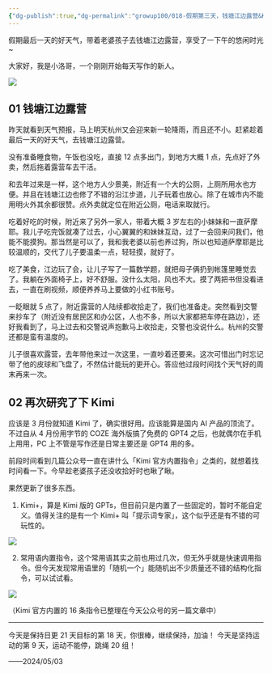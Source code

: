 ```yaml
---
{"dg-publish":true,"dg-permalink":"growup100/018-假期第三天，钱塘江边露营&Kimi官方内置指令","permalink":"/growup100/018-假期第三天，钱塘江边露营&Kimi官方内置指令/","tags":["小洛哥成长笔记"],"noteIcon":"1","created":"2024-05-03","updated":"2024-05-03"}
---
```


假期最后一天的好天气，带着老婆孩子去钱塘江边露营，享受了一下午的悠闲时光~

大家好，我是小洛哥，一个刚刚开始每天写作的新人。

![](https://images-ext-1.discordapp.net/external/RpatBNhhCG1kVMNo7N_PRAQHF7U5908kyPtcIZRreH8/%3Frk3s%3D18ea6f23%26x-expires%3D1746285086%26x-signature%3DtmxnFWgAPsAKPdx3FfSe4P0HTi8%253D/https/p16-flow-sign-va.ciciai.com/ocean-cloud-tos-us/ae51f80ff69642cf83bdf399e3d4e8bf.png~tplv-6bxrjdptv7-image.png?format=webp&quality=lossless)

## 01 钱塘江边露营
昨天就看到天气预报，马上明天杭州又会迎来新一轮降雨，而且还不小。赶紧趁着最后一天的好天气，去钱塘江边露营。

没有准备睡食物，午饭也没吃，直接 12 点多出门，到地方大概 1 点，先点好了外卖，然后拖着露营车去干活。

和去年过来是一样，这个地方人少景美，附近有一个大的公厕，上厕所用水也方便。并且在钱塘江边也修了不错的沿江步道，儿子玩着也放心。除了在城市内不能用明火外其余都很赞。点外卖就定位在附近公厕，电话来取就行。

吃着好吃的时候，附近来了另外一家人，带着大概 3 岁左右的小妹妹和一直萨摩耶。我儿子吃完饭就凑了过去，小心翼翼的和妹妹互动，过了一会回来问我们，他能不能摸狗。那当然是可以了，我和我老婆以前也养过狗，所以也知道萨摩耶是比较温顺的，交代了儿子要温柔一点，轻轻摸，就好了。

吃了美食，江边玩了会，让儿子写了一篇数学题，就把母子俩扔到帐篷里睡觉去了。我躺在外面椅子上，好不舒服。没什么太阳，风也不大。摸了两把书但没看进去，一直在刷视频，顺便养养马上要做的小红书账号。

一眨眼就 5 点了，附近露营的人陆续都收拾走了，我们也准备走。突然看到交警来抄车了（附近没有居民区和办公区，人也不多，所以大家都把车停在路边），还好我看到了，马上过去和交警说声抱歉马上收拾走，交警也没说什么。杭州的交警还都是蛮有温度的。

儿子很喜欢露营，去年带他来过一次这里，一直吵着还要来。这次可惜出门时忘记带了他的皮球和飞盘了，不然估计能玩的更开心。答应他过段时间找个天气好的周末再来一次。

## 02 再次研究了下 Kimi
应该是 3 月份就知道 Kimi 了，确实很好用。应该能算是国内 AI 产品的顶流了。不过自从 4 月份用字节的 COZE 海外版搞了免费的 GPT4 之后，也就偶尔在手机上用用，PC 上不管是写作还是日常主要还是 GPT4 用的多。

前段时间看到几篇公众号一直在讲什么「Kimi 官方内置指令」之类的，就想着找时间看一下。今早趁老婆孩子还没收拾好时也瞅了瞅。

果然更新了很多东西。

1. Kimi+，算是 Kimi 版的 GPTs，但目前只是内置了一些固定的，暂时不能自定义。值得关注的是有一个 Kimi+ 叫「提示词专家」，这个似乎还是有不错的可玩性的。

![](http://img.xlg.life/images%2F2024%2F05%2F03%2F20240503233045-46fb350b68421930cb0cd1e90f435dc4.png)

2. 常用语内置指令，这个常用语其实之前也用过几次，但无外乎就是快速调用指令。但今天发现常用语里的「随机一个」能随机出不少质量还不错的结构化指令，可以试试看。

![](http://img.xlg.life/images%2F2024%2F05%2F03%2F20240503233216-854c76e2d6c4449a1f32b9bfd604e484.png)

（Kimi 官方内置的 16 条指令已整理在今天公众号的另一篇文章中）


---

今天是保持日更 21 天目标的第 18 天，你很棒，继续保持，加油！
今天是坚持运动的第 9 天，运动不能停，跳绳 20 组！

——2024/05/03